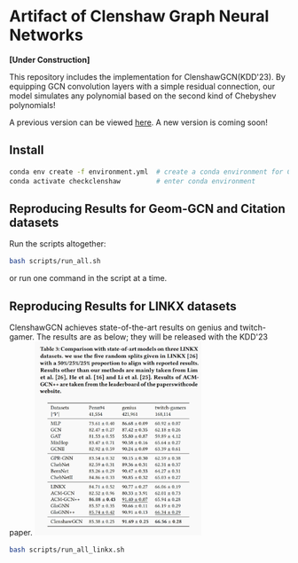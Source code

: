 # Artifact of Clenshaw Graph Neural Networks

**[Under Construction]**

This repository includes the implementation for ClenshawGCN(KDD'23). 
By equipping GCN convolution layers with a simple residual connection, 
our model simulates any polynomial based on the second kind of Chebyshev polynomials! 

A previous version can be viewed [here](https://arxiv.org/abs/2210.16508).  A new version is coming soon!



## Install

```bash
conda env create -f environment.yml  # create a conda environment for ClenshawGNN
conda activate checkclenshaw         # enter conda environment
```

## Reproducing Results for Geom-GCN and Citation datasets

Run the scripts altogether: 
```bash
bash scripts/run_all.sh
```
or run one command in the script at a time.


## Reproducing Results for LINKX datasets

ClenshawGCN achieves state-of-the-art results on genius and twitch-gamer.
The results are as below; they will be released with the KDD'23 paper.
<img src="./scripts/clenshawlinkx.jpg" alt="Linkx" width="300" height="350">

```bash
bash scripts/run_all_linkx.sh
```




